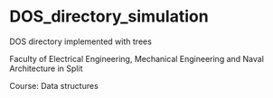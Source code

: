 # DOS_directory_simulation
DOS directory implemented with trees

Faculty of Electrical Engineering, Mechanical Engineering and Naval Architecture in Split

Course: Data structures
